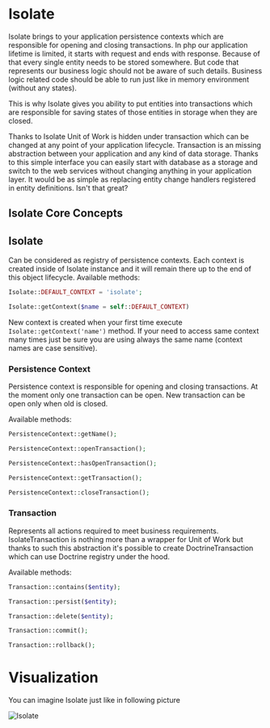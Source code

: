 # Isolate

Isolate brings to your application persistence contexts which are responsible for opening and closing transactions.
In php our application lifetime is limited, it starts with request and ends with response.
Because of that every single entity needs to be stored somewhere. But code that represents our
business logic should not be aware of such details. Business logic related code should be able to run just
like in memory environment (without any states).

This is why Isolate gives you ability to put entities into transactions which are responsible for saving
states of those entities in storage when they are closed.

Thanks to Isolate Unit of Work is hidden under transaction which can be changed at any point of your application lifecycle.
Transaction is an missing abstraction between your application and any kind of data storage. Thanks to this simple interface
you can easily start with database as a storage and switch to the web services without changing anything in your application
layer. It would be as simple as replacing entity change handlers registered in entity definitions. Isn't that great?

## Isolate Core Concepts

## Isolate

Can be considered as registry of persistence contexts. Each context is created inside of Isolate instance
and it will remain there up to the end of this object lifecycle.
Available methods:

```php
Isolate::DEFAULT_CONTEXT = 'isolate';

Isolate::getContext($name = self::DEFAULT_CONTEXT)
```

New context is created when your first time execute ``Isolate::getContext('name')`` method. If your need to access
same context many times just be sure you are using always the same name (context names are case sensitive).

### Persistence Context

Persistence context is responsible for opening and closing transactions. At the moment only one transaction can be open.
New transaction can be open only when old is closed.

Available methods:

```php
PersistenceContext::getName();

PersistenceContext::openTransaction();

PersistenceContext::hasOpenTransaction();

PersistenceContext::getTransaction();

PersistenceContext::closeTransaction();
```

### Transaction

Represents all actions required to meet business requirements. IsolateTransaction is nothing more than a wrapper for
Unit of Work but thanks to such this abstraction it's possible to create DoctrineTransaction which can use
Doctrine registry under the hood.

Available methods:

```php
Transaction::contains($entity);

Transaction::persist($entity);

Transaction::delete($entity);

Transaction::commit();

Transaction::rollback();
```

# Visualization

You can imagine Isolate just like in following picture

![Isolate](/img/isolate.png)
